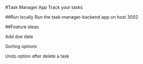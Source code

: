#Task Manager App
Track your tasks

##Run locally
Run the task-manager-backend app on host 3002


##Feature ideas

Add due date

Sorting options

Undo option after delete a task


